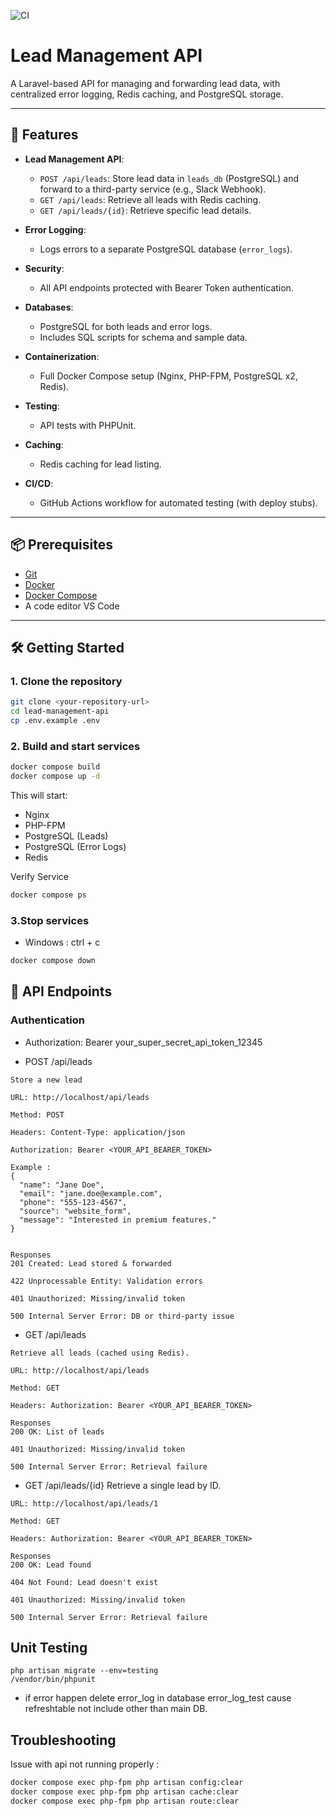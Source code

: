 ![CI](https://github.com/SilverNate/leads-management-api/actions/workflows/ci.yml/badge.svg)


# Lead Management API

A Laravel-based API for managing and forwarding lead data, with centralized error logging, Redis caching, and PostgreSQL storage.

---

## 🚀 Features

- **Lead Management API**:
  - `POST /api/leads`: Store lead data in `leads_db` (PostgreSQL) and forward to a third-party service (e.g., Slack Webhook).
  - `GET /api/leads`: Retrieve all leads with Redis caching.
  - `GET /api/leads/{id}`: Retrieve specific lead details.

- **Error Logging**:
  - Logs errors to a separate PostgreSQL database (`error_logs`).

- **Security**:
  - All API endpoints protected with Bearer Token authentication.

- **Databases**:
  - PostgreSQL for both leads and error logs.
  - Includes SQL scripts for schema and sample data.

- **Containerization**:
  - Full Docker Compose setup (Nginx, PHP-FPM, PostgreSQL x2, Redis).

- **Testing**:
  - API tests with PHPUnit.

- **Caching**:
  - Redis caching for lead listing.

- **CI/CD**:
  - GitHub Actions workflow for automated testing (with deploy stubs).

---

## 📦 Prerequisites

- [Git](https://git-scm.com/)
- [Docker](https://www.docker.com/)
- [Docker Compose](https://docs.docker.com/compose/)
- A code editor VS Code

---

## 🛠 Getting Started

### 1. Clone the repository

```bash
git clone <your-repository-url>
cd lead-management-api
cp .env.example .env
```

### 2. Build and start services

```bash
docker compose build
docker compose up -d
```

This will start:
- Nginx
- PHP-FPM
- PostgreSQL (Leads)
- PostgreSQL (Error Logs)
- Redis

Verify Service 
```bash
docker compose ps
```

### 3.Stop services
- Windows : ctrl + c

```bash
docker compose down
```

## 📡 API Endpoints

### Authentication
- Authorization: Bearer your_super_secret_api_token_12345

- POST /api/leads
```
Store a new lead 

URL: http://localhost/api/leads

Method: POST

Headers: Content-Type: application/json

Authorization: Bearer <YOUR_API_BEARER_TOKEN>

Example :
{
  "name": "Jane Doe",
  "email": "jane.doe@example.com",
  "phone": "555-123-4567",
  "source": "website_form",
  "message": "Interested in premium features."
}


Responses
201 Created: Lead stored & forwarded

422 Unprocessable Entity: Validation errors

401 Unauthorized: Missing/invalid token

500 Internal Server Error: DB or third-party issue

```

- GET /api/leads
```
Retrieve all leads (cached using Redis).

URL: http://localhost/api/leads

Method: GET

Headers: Authorization: Bearer <YOUR_API_BEARER_TOKEN>

Responses
200 OK: List of leads

401 Unauthorized: Missing/invalid token

500 Internal Server Error: Retrieval failure
```

- GET /api/leads/{id}
Retrieve a single lead by ID.

```
URL: http://localhost/api/leads/1

Method: GET

Headers: Authorization: Bearer <YOUR_API_BEARER_TOKEN>

Responses
200 OK: Lead found

404 Not Found: Lead doesn't exist

401 Unauthorized: Missing/invalid token

500 Internal Server Error: Retrieval failure
```

## Unit Testing
```
php artisan migrate --env=testing
/vendor/bin/phpunit
```
- if error happen delete error_log in database error_log_test cause refreshtable not include other than main DB.


## Troubleshooting
Issue with api not running properly :
```bash
docker compose exec php-fpm php artisan config:clear
docker compose exec php-fpm php artisan cache:clear
docker compose exec php-fpm php artisan route:clear
```

